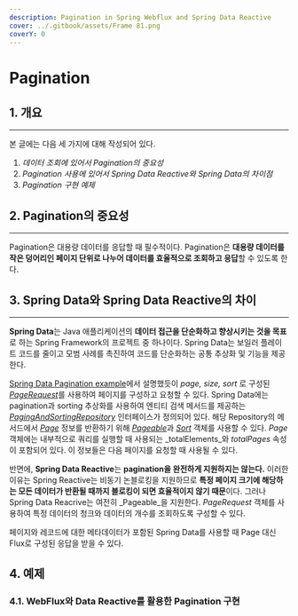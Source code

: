 ```yaml
---
description: Pagination in Spring Webflux and Spring Data Reactive
cover: ../.gitbook/assets/Frame 81.png
coverY: 0
---
```


# Pagination

## 1. 개요

***

본 글에는 다음 세 가지에 대해 작성되어 있다.

1. _데이터 조회에 있어서 Pagination의 중요성_
2. _Pagination 사용에 있어서 Spring Data Reactive와 Spring Data의 차이점_
3. _Pagination 구현 예제_



## 2. Pagination의 중요성

***

Pagination은 대용량 데이터를 응답할 때 필수적이다. Pagination은 **대용량 데이터를 작은 덩어리인 페이지 단위로 나누어 데이터를 효율적으로 조회하고 응답**할 수 있도록 한다.



## 3. Spring Data와 Spring Data Reactive의 차이

***

**Spring Data**는 Java 애플리케이션의 **데이터 접근을 단순화하고 향상시키는 것을 목표**로 하는 Spring Framework의 프로젝트 중 하나이다. Spring Data는 보일러 플레이트 코드를 줄이고 모범 사례를 촉진하여 코드를 단순화하는 공통 추상화 및 기능을 제공한다.

[Spring Data Pagination example](https://www.baeldung.com/spring-data-jpa-pagination-sorting)에서 설명했듯이 _page, size, sort_ 로 구성된 [_PageRequest_](https://docs.spring.io/spring-data/commons/docs/current/api/org/springframework/data/domain/PageRequest.html)를 사용하여 페이지를 구성하고 요청할 수 있다. Spring Data에는 pagination과 sorting 추상화를 사용하여 엔티티 검색 메서드를 제공하는 [_PagingAndSortingRepository_](https://docs.spring.io/spring-data/data-commons/docs/current/api/org/springframework/data/repository/PagingAndSortingRepository.html) 인터페이스가 정의되어 있다. 해당 Repository의 메서드에서 [_Page_](https://docs.spring.io/spring-data/data-commons/docs/current/api/org/springframework/data/domain/Page.html) 정보를 반환하기 위해 [_Pageable_](https://docs.spring.io/spring-data/data-commons/docs/current/api/org/springframework/data/domain/Pageable.html)과 [_Sort_](https://docs.spring.io/spring-data/data-commons/docs/current/api/org/springframework/data/domain/Sort.html) 객체를 사용할 수 있다. _Page_ 객체에는 내부적으로 쿼리를 실행할 때 사용되는 _totalElements_와 _totalPages_ 속성이 포함되어 있다. 이 정보들은 다음 페이지를 요청할 때 사용될 수 있다.

반면에, **Spring Data Reactive**는 **pagination을 완전하게 지원하지는 않는다.** 이러한 이유는 Spring Reactive는 비동기 논블로킹을 지원하므로 **특정 페이지 크기에 해당하는 모든 데이터가 반환될 때까지 블로킹이 되면 효율적이지 않기 때문**이다. 그러나 Spring Data Reacrive는 여전히 _Pageable_을 지원한다. _PageRequest_ 객체를 사용하여 특정 데이터의 청크와 데이터의 개수를 조회하도록 구성할 수 있다.&#x20;

페이지와 레코드에 대한 메타데이터가 포함된 Spring Data를 사용할 때 Page 대신 Flux로 구성된 응답을 받을 수 있다.



## 4. 예제

### 4.1. WebFlux와 Data Reactive를 활용한 Pagination 구현





